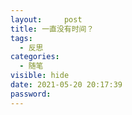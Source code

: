 ```yaml
---
layout:     post
title: 一直没有时间？
tags:
  - 反思
categories:
  - 随笔
visible: hide
date: 2021-05-20 20:17:39
password:
---
```


<!--more-->
